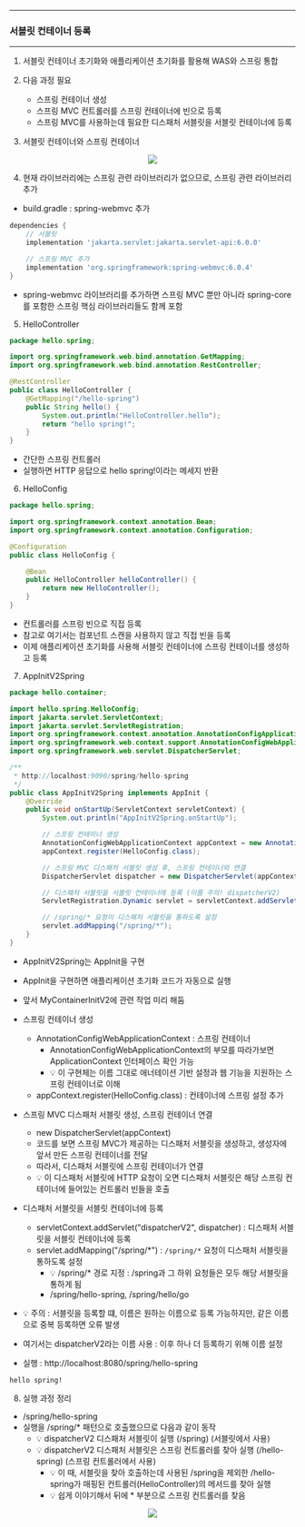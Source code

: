 -----
### 서블릿 컨테이너 등록
-----
1. 서블릿 컨테이너 초기화와 애플리케이션 초기화를 활용해 WAS와 스프링 통합
2. 다음 과정 필요
   - 스프링 컨테이너 생성
   - 스프링 MVC 컨트롤러를 스프링 컨테이너에 빈으로 등록
   - 스프링 MVC를 사용하는데 필요한 디스패처 서블릿을 서블릿 컨테이너에 등록

3. 서블릿 컨테이너와 스프링 컨테이너
<div align="center">
<img src="https://github.com/user-attachments/assets/5e9b045e-fe2f-4acb-af87-b44ce5d599ca">
</div>

4. 현재 라이브러리에는 스프링 관련 라이브러리가 없으므로, 스프링 관련 라이브러리 추가
  - build.gradle : spring-webmvc 추가
```gradle
dependencies {
    // 서블릿
    implementation 'jakarta.servlet:jakarta.servlet-api:6.0.0'

    // 스프링 MVC 추가
    implementation 'org.springframework:spring-webmvc:6.0.4'
}
```
  - spring-webmvc 라이브러리를 추가하면 스프링 MVC 뿐만 아니라 spring-core를 포함한 스프링 핵심 라이브러리들도 함께 포함

5. HelloController
```java
package hello.spring;

import org.springframework.web.bind.annotation.GetMapping;
import org.springframework.web.bind.annotation.RestController;

@RestController
public class HelloController {
    @GetMapping("/hello-spring")
    public String hello() {
        System.out.println("HelloController.hello");
        return "hello spring!";
    }
}
```
  - 간단한 스프링 컨트롤러
  - 실행하면 HTTP 응답으로 hello spring!이라는 메세지 반환

6. HelloConfig
```java
package hello.spring;

import org.springframework.context.annotation.Bean;
import org.springframework.context.annotation.Configuration;

@Configuration
public class HelloConfig {

    @Bean
    public HelloController helloController() {
        return new HelloController();
    }
}
```
  - 컨트롤러를 스프링 빈으로 직접 등록
  - 참고로 여기서는 컴포넌트 스캔을 사용하지 않고 직접 빈을 등록
  - 이제 애플리케이션 초기화를 사용해 서블릿 컨테이너에 스프링 컨테이너를 생성하고 등록

7. AppInitV2Spring
```java
package hello.container;

import hello.spring.HelloConfig;
import jakarta.servlet.ServletContext;
import jakarta.servlet.ServletRegistration;
import org.springframework.context.annotation.AnnotationConfigApplicationContext;
import org.springframework.web.context.support.AnnotationConfigWebApplicationContext;
import org.springframework.web.servlet.DispatcherServlet;

/**
 * http://localhost:9090/spring/hello-spring
 */
public class AppInitV2Spring implements AppInit {
    @Override
    public void onStartUp(ServletContext servletContext) {
        System.out.println("AppInitV2Spring.onStartUp");

        // 스프링 컨테이너 생성
        AnnotationConfigWebApplicationContext appContext = new AnnotationConfigWebApplicationContext();
        appContext.register(HelloConfig.class);

        // 스프링 MVC 디스패처 서블릿 생성 후, 스프링 컨테이너와 연결
        DispatcherServlet dispatcher = new DispatcherServlet(appContext);

        // 디스패처 서블릿을 서블릿 컨테이너에 등록 (이름 주의! dispatcherV2)
        ServletRegistration.Dynamic servlet = servletContext.addServlet("dispatcherV2", dispatcher);

        // /spring/* 요청이 디스패처 서블릿을 통하도록 설정
        servlet.addMapping("/spring/*");
    }
}
```
  - AppInitV2Spring는 AppInit을 구현
  - AppInit을 구현하면 애플리케이션 초기화 코드가 자동으로 실행
  - 앞서 MyContainerInitV2에 관련 작업 미리 해둠
  - 스프링 컨테이너 생성
    + AnnotationConfigWebApplicationContext : 스프링 컨테이너
      * AnnotationConfigWebApplicationContext의 부모를 따라가보면 ApplicationContext 인터페이스 확인 가능
      * 💡 이 구현체는 이름 그대로 애너테이션 기반 설정과 웹 기능을 지원하는 스프링 컨테이너로 이해
    + appContext.register(HelloConfig.class) : 컨테이너에 스프링 설정 추가

  - 스프링 MVC 디스패처 서블릿 생성, 스프링 컨테이너 연결
    + new DispatcherServlet(appContext)
    + 코드를 보면 스프링 MVC가 제공하는 디스패처 서블릿을 생성하고, 생성자에 앞서 만든 스프링 컨테이너를 전달
    + 따라서, 디스패처 서블릿에 스프링 컨테이너가 연결
    + 💡 이 디스패처 서블릿에 HTTP 요청이 오면 디스패처 서블릿은 해당 스프링 컨테이너에 들어있는 컨트롤러 빈들을 호출

  - 디스패처 서블릿을 서블릿 컨테이너에 등록
    + servletContext.addServlet("dispatcherV2", dispatcher) : 디스패처 서블릿을 서블릿 컨테이너에 등록
    + servlet.addMapping("/spring/*") : ```/spring/*``` 요청이 디스패처 서블릿을 통하도록 설정
      * 💡 /spring/* 경로 지정 : /spring과 그 하위 요청들은 모두 해당 서블릿을 통하게 됨
      * /spring/hello-spring, /spring/hello/go

  - 💡 주의 : 서블릿을 등록할 떄, 이름은 원하는 이름으로 등록 가능하지만, 같은 이름으로 중복 등록하면 오류 발생
  - 여기서는 dispatcherV2라는 이름 사용 : 이후 하나 더 등록하기 위해 이름 설정
  - 실행 : http://localhost:8080/spring/hello-spring
```
hello spring!
```

8. 실행 과정 정리
  - /spring/hello-spring
  - 실행을 /spring/* 패턴으로 호출했으므로 다음과 같이 동작
    + 💡 dispatcherV2 디스패처 서블릿이 실행 (/spring) (서블릿에서 사용)
    + 💡 dispatcherV2 디스패처 서블릿은 스프링 컨트롤러를 찾아 실행 (/hello-spring) (스프링 컨트롤러에서 사용)
      * 💡 이 때, 서블릿을 찾아 호출하는데 사용된 /spring을 제외한 /hello-spring가 매핑된 컨트롤러(HelloController)의 메서드를 찾아 실행
      * 💡 쉽게 이야기해서 뒤에 * 부분으로 스프링 컨트롤러를 찾음
<div align="center">
<img src="https://github.com/user-attachments/assets/74a101ad-5aeb-4dc7-9d4b-9037c43789d6">
</div>


